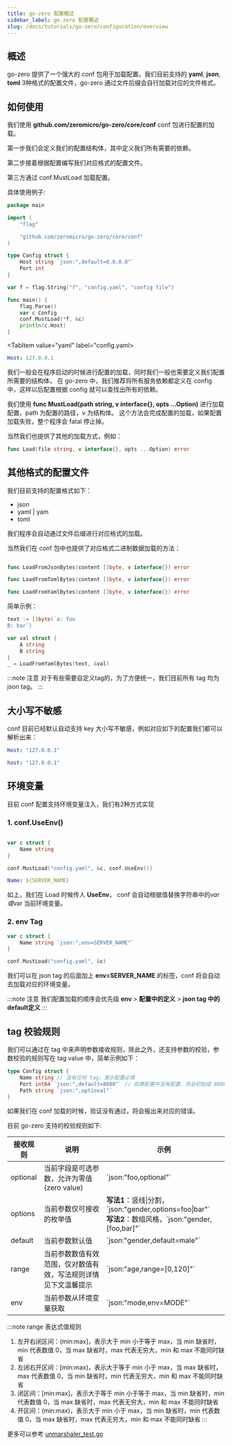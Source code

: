 ```yaml
---
title: go-zero 配置概述
sidebar_label: go-zero 配置概述
slug: /docs/tutorials/go-zero/configuration/overview
---
```

## 概述
go-zero 提供了一个强大的 conf 包用于加载配置。我们目前支持的 **yaml**, **json**, **toml** 3种格式的配置文件，go-zero 通过文件后缀会自行加载对应的文件格式。

## 如何使用
我们使用 **github.com/zeromicro/go-zero/core/conf** conf 包进行配置的加载。

第一步我们会定义我们的配置结构体，其中定义我们所有需要的依赖。

第二步接着根据配置编写我们对应格式的配置文件。

第三方通过 conf.MustLoad 加载配置。

具体使用例子: 
<Tabs>
<TabItem value="go" label="main.go" default>
```go
package main

import (
	"flag"

	"github.com/zeromicro/go-zero/core/conf"
)

type Config struct {
    Host string `json:",default=0.0.0.0"`
    Port int
}

var f = flag.String("f", "config.yaml", "config file")

func main() {
	flag.Parse()
	var c Config
	conf.MustLoad(*f, &c)
	println(c.Host)
}
```

</TabItem>

<TabItem value="yaml" label="config.yaml>
```yaml
Host: 127.0.0.1
```

</TabItem>
</Tabs>

我们一般会在程序启动的时候进行配置的加载，同时我们一般也需要定义我们配置所需要的结构体，
在 go-zero 中，我们推荐将所有服务依赖都定义在 config 中，这样以后配置根据 config 就可以查找出所有的依赖。

我们使用 **func MustLoad(path string, v interface{}, opts ...Option)** 进行加载配置，path 为配置的路径，v 为结构体。 这个方法会完成配置的加载，如果配置加载失败，整个程序会 fatal 停止掉。

当然我们也提供了其他的加载方式，例如：
```go
func Load(file string, v interface{}, opts ...Option) error
```

## 其他格式的配置文件
我们目前支持的配置格式如下：

* json
* yaml | yam
* toml

我们程序会自动通过文件后缀进行对应格式的加载。

当然我们在 conf 包中也提供了对应格式二进制数据加载的方法：

```go

func LoadFromJsonBytes(content []byte, v interface{}) error

func LoadFromTomlBytes(content []byte, v interface{}) error

func LoadFromYamlBytes(content []byte, v interface{}) error
```

简单示例：
```go
text := []byte(`a: foo
B: bar`)

var val struct {
	A string
	B string
}
_ = LoadFromYamlBytes(text, &val)
```

:::note 注意
对于有些需要自定义tag的，为了方便统一，我们目前所有 tag 均为 json tag。
:::

## 大小写不敏感
conf 目前已经默认自动支持 key 大小写不敏感，例如对应如下的配置我们都可以解析出来：

```yaml
Host: "127.0.0.1"

host: "127.0.0.1"
```

## 环境变量
目前 conf 配置支持环境变量注入，我们有2种方式实现

### 1. **conf.UseEnv()** 
```go

var c struct {
    Name string
}

conf.MustLoad("config.yaml", &c, conf.UseEnv())

```

```config.yaml
Name: ${SERVER_NAME}
```

如上，我们在 Load 时候传人 **UseEnv**， conf 会自动根据值替换字符串中的${var}或$var 当前环境变量。

### 2. env Tag

```go
var c struct {
    Name string `json:",env=SERVER_NAME"`
}

conf.MustLoad("config.yaml", &c)
```

我们可以在 json tag 的后面加上 **env=SERVER_NAME** 的标签，conf 将会自动去加载对应的环境变量。

:::note 注意
我们配置加载的顺序会优先级 **env** > **配置中的定义** > **json tag 中的default定义**
:::

## tag 校验规则

我们可以通过在 tag 中来声明参数接收规则，除此之外，还支持参数的校验，参数校验的规则写在 tag value 中，简单示例如下：
```go
type Config struct {
    Name string // 没有任何 tag，表示配置必填
    Port int64 `json:",default=8080"` // 如果配置中没有配置，将会初始成 8080
    Path string `json:",optional"`
}
```
如果我们在 conf 加载的时候，验证没有通过，将会报出来对应的错误。

目前 go-zero 支持的校验规则如下:



| 接收规则 | 说明 | 示例 |
| --- | --- | --- |
| optional | 当前字段是可选参数，允许为零值(zero value) | \`json:"foo,optional"\` |
| options | 当前参数仅可接收的枚举值 | **写法1**：竖线\|分割，\`json:"gender,options=foo\|bar"\` <br/>**写法2**：数组风格，\`json:"gender,[foo,bar]"\` |
| default | 当前参数默认值 | \`json:"gender,default=male"\` |
| range | 当前参数数值有效范围，仅对数值有效，写法规则详情见下文温馨提示 | \`json:"age,range=[0,120]"\` |
| env |  当前参数从环境变量获取 | \`json:"mode,env=MODE"\` |

:::note range 表达式值规则
1. 左开右闭区间：(min:max]，表示大于 min 小于等于 max，当 min 缺省时，min 代表数值 0，当 max 缺省时，max 代表无穷大，min 和 max 不能同时缺省
1. 左闭右开区间：[min:max)，表示大于等于 min 小于 max，当 max 缺省时，max 代表数值 0，当 min 缺省时，min 代表无穷大，min 和 max 不能同时缺省
1. 闭区间：[min:max]，表示大于等于 min 小于等于 max，当 min 缺省时，min 代表数值 0，当 max 缺省时，max 代表无穷大，min 和 max 不能同时缺省
1. 开区间：(min:max)，表示大于 min 小于 max，当 min 缺省时，min 代表数值 0，当 max 缺省时，max 代表无穷大，min 和 max 不能同时缺省
:::


更多可以参考 [unmarshaler_test.go](https://github.com/zeromicro/go-zero/blob/master/core/mapping/unmarshaler_test.go)
